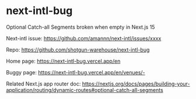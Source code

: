 # next-intl-bug

Optional Catch-all Segments broken when empty in Next.js 15

Next-intl issue: https://github.com/amannn/next-intl/issues/xxxx

Repo: https://github.com/shotgun-warehouse/next-intl-bug

Home page: https://next-intl-bug.vercel.app/en

Buggy page: https://next-intl-bug.vercel.app/en/venues/-

Related Next.js app router doc: https://nextjs.org/docs/pages/building-your-application/routing/dynamic-routes#optional-catch-all-segments
